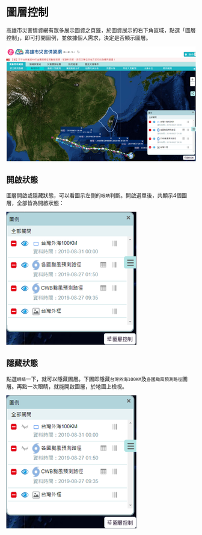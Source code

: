 # 圖層控制

高雄市災害情資網有眾多展示圖資之頁籤，於圖資展示的右下角區域，點選「圖層控制」，即可打開圖例，並依據個人需求，決定是否顯示圖層。

![開啟圖層選單](../assets/1568201620905.png)

## 開啟狀態

圖層開啟或隱藏狀態，可以看圖示左側的`眼睛`判斷。開啟選單後，共顯示4個圖層，全部皆為開啟狀態：

![開啟狀態](../assets/1568201669516.png)

## 隱藏狀態

點選`眼睛`一下，就可以隱藏圖層。下圖即隱藏`台灣外海100KM`及`各國颱風預測路徑`圖層。再點一次眼睛，就能開啟圖層，於地圖上檢視。

![1568601098511](../assets/1568601098511.png)
